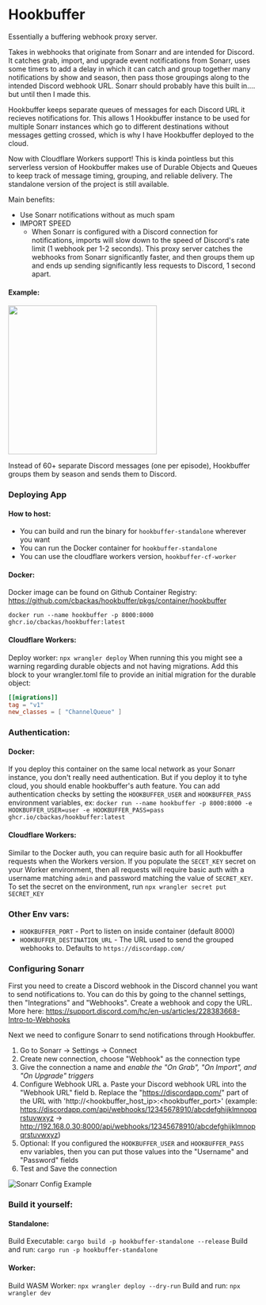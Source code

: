 # Hookbuffer

Essentially a buffering webhook proxy server.

Takes in webhooks that originate from Sonarr and are intended for Discord. It catches grab, import, and upgrade event notifications from Sonarr, uses some timers to add a delay in which it can catch and group together many notifications by show and season, then pass those groupings along to the intended Discord webhook URL. Sonarr should probably have this built in.... but until then I made this.

Hookbuffer keeps separate queues of messages for each Discord URL it recieves notifications for. This allows 1 Hookbuffer instance to be used for multiple Sonarr instances which go to different destinations without messages getting crossed, which is why I have Hookbuffer deployed to the cloud.

Now with Cloudflare Workers support! This is kinda pointless but this serverless version of Hookbuffer makes use of Durable Objects and Queues to keep track of message timing, grouping, and reliable delivery. The standalone version of the project is still available.

Main benefits:
- Use Sonarr notifications without as much spam
- IMPORT SPEED
    - When Sonarr is configured with a Discord connection for notifications, imports will slow down to the speed of Discord's rate limit (1 webhook per 1-2 seconds). This proxy server catches the webhooks from Sonarr significantly faster, and then groups them up and ends up sending significantly less requests to Discord, 1 second apart.

#### Example:

<img src="/assets/example_results.png" width="300">

Instead of 60+ separate Discord messages (one per episode), Hookbuffer groups them by season and sends them to Discord.

### Deploying App

#### How to host:
- You can build and run the binary for `hookbuffer-standalone` wherever you want
- You can run the Docker container for `hookbuffer-standalone`
- You can use the cloudflare workers version, `hookbuffer-cf-worker`

#### Docker:

Docker image can be found on Github Container Registry: https://github.com/cbackas/hookbuffer/pkgs/container/hookbuffer

`docker run --name hookbuffer -p 8000:8000 ghcr.io/cbackas/hookbuffer:latest`

#### Cloudflare Workers:

Deploy worker: `npx wrangler deploy`
When running this you might see a warning regarding durable objects and not having migrations. Add this block to your wrangler.toml file to provide an initial migration for the durable object:
```toml
[[migrations]]
tag = "v1"
new_classes = [ "ChannelQueue" ]

```

### Authentication:

#### Docker:
If you deploy this container on the same local network as your Sonarr instance, you don't really need authentication. But if you deploy it to tyhe cloud, you should enable hookbuffer's auth feature. You can add authentication checks by setting the `HOOKBUFFER_USER` and `HOOKBUFFER_PASS` environment variables, ex:
`docker run --name hookbuffer -p 8000:8000 -e HOOKBUFFER_USER=user -e HOOKBUFFER_PASS=pass ghcr.io/cbackas/hookbuffer:latest`

#### Cloudflare Workers:
Similar to the Docker auth, you can require basic auth for all Hookbuffer requests when the Workers version. If you populate the `SECET_KEY` secret on your Worker environment, then all requests will require basic auth with a username matching `admin` and password matching the value of `SECRET_KEY`. To set the secret on the environment, run `npx wrangler secret put SECRET_KEY`

### Other Env vars:
- `HOOKBUFFER_PORT` - Port to listen on inside container (default 8000)
- `HOOKBUFFER_DESTINATION_URL` - The URL used to send the grouped webhooks to. Defaults to `https://discordapp.com/`

### Configuring Sonarr
First you need to create a Discord webhook in the Discord channel you want to send notifications to. You can do this by going to the channel settings, then "Integrations" and "Webhooks". Create a webhook and copy the URL. More here: https://support.discord.com/hc/en-us/articles/228383668-Intro-to-Webhooks

Next we need to configure Sonarr to send notifications through Hookbuffer.
1. Go to Sonarr -> Settings -> Connect
2. Create new connection, choose "Webhook" as the connection type
3. Give the connection a name and *enable the "On Grab", "On Import", and "On Upgrade" triggers*
4. Configure Webhook URL
	a. Paste your Discord webhook URL into the "Webhook URL" field
    b. Replace the "https://discordapp.com/" part of the URL with 'http://\<hookbuffer_host_ip\>:\<hookbuffer_port\>' (example: https://discordapp.com/api/webhooks/12345678910/abcdefghijklmnopqrstuvwxyz -> http://192.168.0.30:8000/api/webhooks/12345678910/abcdefghijklmnopqrstuvwxyz)
5. Optional: If you configured the `HOOKBUFFER_USER` and `HOOKBUFFER_PASS` env variables, then you can put those values into the "Username" and "Password" fields
6. Test and Save the connection

![Sonarr Config Example](/assets/example_sonarr_config.png)

### Build it yourself:

#### Standalone:
Build Executable: `cargo build -p hookbuffer-standalone --release`
Build and run: `cargo run -p hookbuffer-standalone`

#### Worker:
Build WASM Worker: `npx wrangler deploy --dry-run`
Build and run: `npx wrangler dev`
